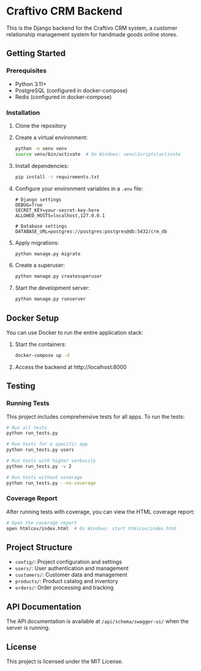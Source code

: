 # Craftivo CRM Backend

This is the Django backend for the Craftivo CRM system, a customer relationship management system for handmade goods online stores.

## Getting Started

### Prerequisites

- Python 3.11+
- PostgreSQL (configured in docker-compose)
- Redis (configured in docker-compose)

### Installation

1. Clone the repository

2. Create a virtual environment:
   ```bash
   python -m venv venv
   source venv/bin/activate  # On Windows: venv\Scripts\activate
   ```

3. Install dependencies:
   ```bash
   pip install -r requirements.txt
   ```

4. Configure your environment variables in a `.env` file:
   ```
   # Django settings
   DEBUG=True
   SECRET_KEY=your-secret-key-here
   ALLOWED_HOSTS=localhost,127.0.0.1

   # Database settings
   DATABASE_URL=postgres://postgres:postgres@db:5432/crm_db
   ```

5. Apply migrations:
   ```bash
   python manage.py migrate
   ```

6. Create a superuser:
   ```bash
   python manage.py createsuperuser
   ```

7. Start the development server:
   ```bash
   python manage.py runserver
   ```

## Docker Setup

You can use Docker to run the entire application stack:

1. Start the containers:
   ```bash
   docker-compose up -d
   ```

2. Access the backend at http://localhost:8000

## Testing

### Running Tests

This project includes comprehensive tests for all apps. To run the tests:

```bash
# Run all tests
python run_tests.py

# Run tests for a specific app
python run_tests.py users

# Run tests with higher verbosity
python run_tests.py -v 2

# Run tests without coverage
python run_tests.py --no-coverage
```

### Coverage Report

After running tests with coverage, you can view the HTML coverage report:

```bash
# Open the coverage report
open htmlcov/index.html  # On Windows: start htmlcov/index.html
```

## Project Structure

- `config/`: Project configuration and settings
- `users/`: User authentication and management
- `customers/`: Customer data and management
- `products/`: Product catalog and inventory
- `orders/`: Order processing and tracking

## API Documentation

The API documentation is available at `/api/schema/swagger-ui/` when the server is running.

## License

This project is licensed under the MIT License. 
